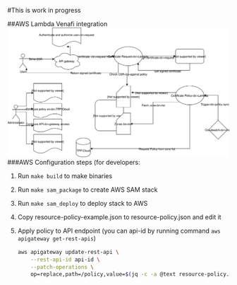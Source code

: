 #This is work in progress

##AWS Lambda Venafi integration
![Self-editing Diagram](Diagram.svg)
###AWS Configuration steps (for developers:

1. Run `make build` to make binaries

1. Run `make sam_package` to create AWS SAM stack

1. Run `make sam_deploy` to deploy stack to AWS

1. Copy resource-policy-example.json to resource-policy.json and edit it

1. Apply policy to API endpoint (you can api-id by running command `aws apigateway get-rest-apis`)
    ```bash
    aws apigateway update-rest-api \
        --rest-api-id api-id \
        --patch-operations \
        op=replace,path=/policy,value=$(jq -c -a @text resource-policy.json)
    ``` 